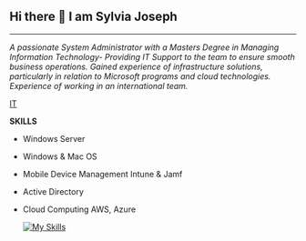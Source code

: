 ## Hi there 👋 I am Sylvia Joseph

<!--
**sjosephs/sjosephs** is a ✨ _special_ ✨ repository because its `README.md` (this file) appears on your GitHub profile.

Here are some ideas to get you started:

- 🔭 I’m currently working on ...
- 🌱 I’m currently learning ...
- 👯 I’m looking to collaborate on ...
- 🤔 I’m looking for help with ...
- 💬 Ask me about ...
- 📫 How to reach me: ...
- 😄 Pronouns: ...
- ⚡ Fun fact: ...
-->

---

*A passionate System Administrator with a Masters Degree in Managing Information Technology- Providing IT Support to the team to ensure smooth business operations. Gained                experience of infrastructure solutions, particularly in relation to Microsoft programs and cloud technologies. Experience of working in an international team.*

[IT](https://images.app.goo.gl/YaFD7TjL9nn37rYC6)


**SKILLS**
- Windows Server
- Windows & Mac OS
- Mobile Device Management Intune & Jamf
- Active Directory
- Cloud Computing AWS, Azure

  [![My Skills](https://skillicons.dev/icons?i=aws,gcp,azure&perline=3)](https://skillicons.dev)

  
